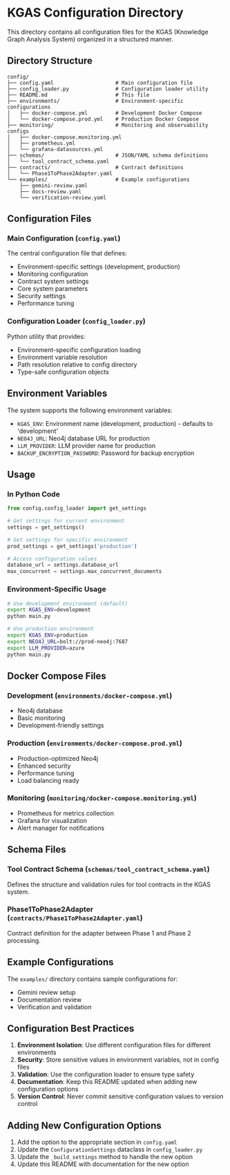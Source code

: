 # KGAS Configuration Directory

This directory contains all configuration files for the KGAS (Knowledge Graph Analysis System) organized in a structured manner.

## Directory Structure

```
config/
├── config.yaml                    # Main configuration file
├── config_loader.py               # Configuration loader utility
├── README.md                      # This file
├── environments/                  # Environment-specific configurations
│   ├── docker-compose.yml         # Development Docker Compose
│   └── docker-compose.prod.yml    # Production Docker Compose
├── monitoring/                    # Monitoring and observability configs
│   ├── docker-compose.monitoring.yml
│   ├── prometheus.yml
│   └── grafana-datasources.yml
├── schemas/                       # JSON/YAML schema definitions
│   └── tool_contract_schema.yaml
├── contracts/                     # Contract definitions
│   └── Phase1ToPhase2Adapter.yaml
└── examples/                      # Example configurations
    ├── gemini-review.yaml
    ├── docs-review.yaml
    └── verification-review.yaml
```

## Configuration Files

### Main Configuration (`config.yaml`)
The central configuration file that defines:
- Environment-specific settings (development, production)
- Monitoring configuration
- Contract system settings
- Core system parameters
- Security settings
- Performance tuning

### Configuration Loader (`config_loader.py`)
Python utility that provides:
- Environment-specific configuration loading
- Environment variable resolution
- Path resolution relative to config directory
- Type-safe configuration objects

## Environment Variables

The system supports the following environment variables:

- `KGAS_ENV`: Environment name (development, production) - defaults to 'development'
- `NEO4J_URL`: Neo4j database URL for production
- `LLM_PROVIDER`: LLM provider name for production
- `BACKUP_ENCRYPTION_PASSWORD`: Password for backup encryption

## Usage

### In Python Code
```python
from config.config_loader import get_settings

# Get settings for current environment
settings = get_settings()

# Get settings for specific environment
prod_settings = get_settings('production')

# Access configuration values
database_url = settings.database_url
max_concurrent = settings.max_concurrent_documents
```

### Environment-Specific Usage
```bash
# Use development environment (default)
export KGAS_ENV=development
python main.py

# Use production environment
export KGAS_ENV=production
export NEO4J_URL=bolt://prod-neo4j:7687
export LLM_PROVIDER=azure
python main.py
```

## Docker Compose Files

### Development (`environments/docker-compose.yml`)
- Neo4j database
- Basic monitoring
- Development-friendly settings

### Production (`environments/docker-compose.prod.yml`)
- Production-optimized Neo4j
- Enhanced security
- Performance tuning
- Load balancing ready

### Monitoring (`monitoring/docker-compose.monitoring.yml`)
- Prometheus for metrics collection
- Grafana for visualization
- Alert manager for notifications

## Schema Files

### Tool Contract Schema (`schemas/tool_contract_schema.yaml`)
Defines the structure and validation rules for tool contracts in the KGAS system.

### Phase1ToPhase2Adapter (`contracts/Phase1ToPhase2Adapter.yaml`)
Contract definition for the adapter between Phase 1 and Phase 2 processing.

## Example Configurations

The `examples/` directory contains sample configurations for:
- Gemini review setup
- Documentation review
- Verification and validation

## Configuration Best Practices

1. **Environment Isolation**: Use different configuration files for different environments
2. **Security**: Store sensitive values in environment variables, not in config files
3. **Validation**: Use the configuration loader to ensure type safety
4. **Documentation**: Keep this README updated when adding new configuration options
5. **Version Control**: Never commit sensitive configuration values to version control

## Adding New Configuration Options

1. Add the option to the appropriate section in `config.yaml`
2. Update the `ConfigurationSettings` dataclass in `config_loader.py`
3. Update the `_build_settings` method to handle the new option
4. Update this README with documentation for the new option